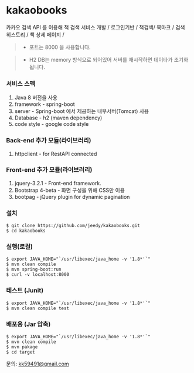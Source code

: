 # kakaobooks
카카오 검색 API 를 이용해 책 검색 서비스 개발 / 로그인기반 / 책검색/ 북마크 / 검색 히스토리 /  책 상세 페이지 / 

> * 포트는 8000 을 사용합니다.

> * H2 DB는 memory 방식으로 되어있어 서버를 재시작하면 데이타가 초기화 됩니다. 


### 서비스 스펙
1. Java 8 버전을 사용
1. framework - spring-boot
1. server - Spring-boot 에서 제공하는 내부서버(Tomcat) 사용 
1. Database - h2 (maven dependency)
1. code style - google code style

### Back-end 추가 모듈(라이브러리)
1. httpclient - for RestAPI connected

### Front-end 추가 모듈(라이브러리)
1. jquery-3.2.1 - Front-end framework.
1. Bootstrap 4-beta - 화면 구성을 위해 CSS만 이용
1. bootpag - jQuery plugin for dynamic pagination


### 설치

```
$ git clone https://github.com/jeedy/kakaobooks.git
$ cd kakaobooks

```

### 실행(로컬)

```
$ export JAVA_HOME="`/usr/libexec/java_home -v '1.8*'`"
$ mvn clean compile
$ mvn spring-boot:run
$ curl -v localhost:8000
```


### 테스트 (Junit)

```
$ export JAVA_HOME="`/usr/libexec/java_home -v '1.8*'`"
$ mvn clean compile test
```


### 배포용 (Jar 압축)

```
$ export JAVA_HOME="`/usr/libexec/java_home -v '1.8*'`"
$ mvn clean compile
$ mvn pakage
$ cd target
```


문의: <kk59491@gmail.com>